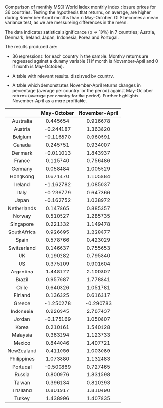 Comparison of monthly MSCI World Index monthly index closure prices for 36 countries. Testing the hypothesis that returns, on average, are higher during November-Arpril months than in May-October. OLS becomes a mean variance test, as we are measureing differences in the mean.

The data indicates satistical significance (p => 10%) in 7 countries; Austria, Denmark, Ireland, Japan, Indonesia, Korea and Portugal.

The results produced are: 

- 36 regressions: for each country in the sample. Monthly returns are regressed against a dummy variable (1 if month is November-April and 0 if month is May-October).

- A table with relevant results, displayed by country.

- A table which demonstrates November-April returns changes in percentage (average per country for the period) against May-October returns (average per country for the period). Further highlights November-April as a more profitable.


|  | May-October  | November-April  |
| :---:   | :-: | :-: |
| Australia | 0.445654 | 0.916678 |
| Austria | -0.244187 | 1.363820 |
| Belgium | -0.116870 | 0.960591 |
| Canada | 0.245751 | 0.934007 |
| Denmark | -0.011013 | 1.843937 |
| France | 0.115740 | 0.756486 |
| Germany | 0.058484 | 1.005529 |
| HongKong | 0.671470 | 1.105884 |
| Ireland | -1.162782 | 1.085037 |
| Italy | -0.236779 | 0.647366 |
| Japan | -0.162752 | 1.038972 |
| Netherlands | 0.147865 | 0.885357 |
| Norway | 0.510527 | 1.285735 |
| Singapore | 0.221332 | 1.149478 |
| SouthAfrica | 0.926695 | 1.228877 |
| Spain | 0.578766 | 0.423029 |
| Switzerland | 0.146637 | 0.755653 |
| UK | 0.190282 | 0.795840 |
| US | 0.375109 | 0.901604 |
| Argentina | 1.448177 | 2.199807 |
| Brazil | 0.957687 | 1.778841 |
| Chile	| 0.640326 | 1.051781 |
| Finland | 0.136325 | 0.616317 |
| Greece | -1.250278 | -0.290783 |
| Indonesia| 0.926945 | 2.787437 |
| Jordan| -0.175169| 1.050807 |
| Korea| 0.210161| 1.540128 |
| Malaysia |0.363294 | 1.123733 |
| Mexico| 0.844046 | 1.407721 |
| NewZealand| 0.411056 | 1.003089 |
| Philippines| 1.073880 | 1.132483 |
| Portugal| -0.500869 | 0.727465 |
| Russia| 0.800976 | 1.831598 |
| Taiwan| 0.396134 | 0.810293 |
| Thailand| 0.801917 | 1.810490 |
| Turkey | 1.438996 | 1.407835 |
